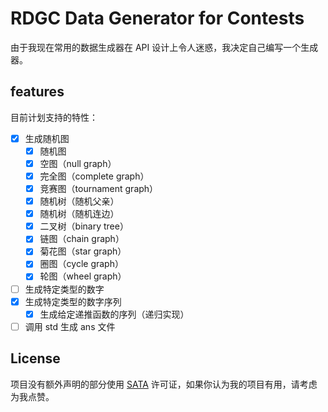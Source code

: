 # RDGC Data Generator for Contests

由于我现在常用的数据生成器在 API 设计上令人迷惑，我决定自己编写一个生成器。

## features

目前计划支持的特性：

+ [x] 生成随机图
  + [x] 随机图
  + [x] 空图（null graph）
  + [x] 完全图（complete graph）
  + [x] 竞赛图（tournament graph）
  + [x] 随机树（随机父亲）
  + [x] 随机树（随机连边）
  + [x] 二叉树（binary tree）
  + [x] 链图（chain graph）
  + [x] 菊花图（star graph）
  + [x] 圈图（cycle graph）
  + [x] 轮图（wheel graph）
+ [ ] 生成特定类型的数字
+ [x] 生成特定类型的数字序列
  + [x] 生成给定递推函数的序列（递归实现）
+ [ ] 调用 std 生成 ans 文件

## License

项目没有额外声明的部分使用 [SATA](https://github.com/zTrix/sata-license) 许可证，如果你认为我的项目有用，请考虑为我点赞。

